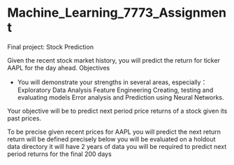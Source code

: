 # Machine_Learning_7773_Assignment
Final project: Stock Prediction

Given the recent stock market history, you will predict the return for ticker AAPL for the day ahead.
Objectives
- You will demonstrate your strengths in several areas, especially：
    Exploratory Data Analysis
    Feature Engineering
    Creating, testing and evaluating models
    Error analysis and Prediction using Neural Networks.

Your objective will be to predict next period price returns of a
stock given its past prices.

To be precise
given recent prices for AAPL you will predict the next return
return will be defined precisely below
you will be evaluated on a holdout data directory
it will have 2 years of data
you will be required to predict next period
returns for the final 200 days
